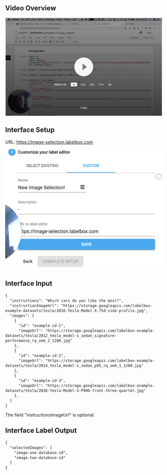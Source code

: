 ## Video Overview

[![Video Tutorial](./video.png)](https://www.loom.com/share/5b53617b027d4ef382d56a8dcc6ca5f1)

## Interface Setup

URL: https://image-selection.labelbox.com

![Interface Setup](./interface.png)

## Interface Input

```
{
  "instructions": "Which cars do you like the most?",
  "instructionImageUrl": "https://storage.googleapis.com/labelbox-example-datasets/tesla/2016-Tesla-Model-X-75d-side-profile.jpg",
  "images": [
    {
      "id": "example-id-1",
      "imageUrl": "https://storage.googleapis.com/labelbox-example-datasets/tesla/2012_tesla_model-s_sedan_signature-performance_rq_oem_2_1280.jpg"
    },
    {
      "id": "example-id-2",
      "imageUrl": "https://storage.googleapis.com/labelbox-example-datasets/tesla/2014_tesla_model-s_sedan_p85_rq_oem_1_1280.jpg"
    },
    {
      "id": "example-id-3",
      "imageUrl": "https://storage.googleapis.com/labelbox-example-datasets/tesla/2016-Tesla-Model-S-P90D-front-three-quarter.jpg"
    },
  ]
}
```

The field "instructionsImageUrl" is optional.

## Interface Label Output

```
{
  "selectedImages": [
    "image-one-database-id",
    "image-two-database-id"
  ]
}
```
